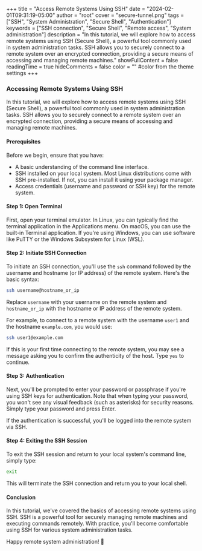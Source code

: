 +++
title = "Access Remote Systems Using SSH"
date = "2024-02-01T09:31:19-05:00"
author = "root"
cover = "secure-tunnel.png"
tags = ["SSH", "System Administration", "Secure Shell", "Authentication"]
keywords = ["SSH connection", "Secure Shell", "Remote access", "System administration"]
description = "In this tutorial, we will explore how to access remote systems using SSH (Secure Shell), a powerful tool commonly used in system administration tasks. SSH allows you to securely connect to a remote system over an encrypted connection, providing a secure means of accessing and managing remote machines."
showFullContent = false
readingTime = true
hideComments = false
color = "" #color from the theme settings
+++

### Accessing Remote Systems Using SSH

In this tutorial, we will explore how to access remote systems using SSH (Secure Shell), a powerful tool commonly used in system administration tasks. SSH allows you to securely connect to a remote system over an encrypted connection, providing a secure means of accessing and managing remote machines.

#### Prerequisites

Before we begin, ensure that you have:

- A basic understanding of the command line interface.
- SSH installed on your local system. Most Linux distributions come with SSH pre-installed. If not, you can install it using your package manager.
- Access credentials (username and password or SSH key) for the remote system.

#### Step 1: Open Terminal

First, open your terminal emulator. In Linux, you can typically find the terminal application in the Applications menu. On macOS, you can use the built-in Terminal application. If you're using Windows, you can use software like PuTTY or the Windows Subsystem for Linux (WSL).

#### Step 2: Initiate SSH Connection

To initiate an SSH connection, you'll use the `ssh` command followed by the username and hostname (or IP address) of the remote system. Here's the basic syntax:

```bash
ssh username@hostname_or_ip
```

Replace `username` with your username on the remote system and `hostname_or_ip` with the hostname or IP address of the remote system.

For example, to connect to a remote system with the username `user1` and the hostname `example.com`, you would use:

```bash
ssh user1@example.com
```

If this is your first time connecting to the remote system, you may see a message asking you to confirm the authenticity of the host. Type `yes` to continue.

#### Step 3: Authentication

Next, you'll be prompted to enter your password or passphrase if you're using SSH keys for authentication. Note that when typing your password, you won't see any visual feedback (such as asterisks) for security reasons. Simply type your password and press Enter.

If the authentication is successful, you'll be logged into the remote system via SSH.

#### Step 4: Exiting the SSH Session

To exit the SSH session and return to your local system's command line, simply type:

```bash
exit
```

This will terminate the SSH connection and return you to your local shell.

#### Conclusion

In this tutorial, we've covered the basics of accessing remote systems using SSH. SSH is a powerful tool for securely managing remote machines and executing commands remotely. With practice, you'll become comfortable using SSH for various system administration tasks.

Happy remote system administration! 🚀
